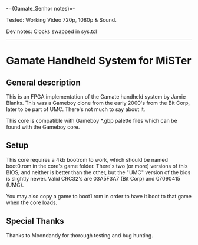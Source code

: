 -=(Gamate_Senhor notes)=-

Tested: Working Video 720p, 1080p & Sound.

Dev notes: Clocks swapped in sys.tcl
___
# Gamate Handheld System for MiSTer

## General description
This is an FPGA implementation of the Gamate handheld system by Jamie Blanks. This was a Gameboy clone from the early 2000's from the Bit Corp, later to be part of UMC. There's not much to say about it.

This core is compatible with Gameboy *.gbp palette files which can be found with the Gameboy core.

## Setup
This core requires a 4kb bootrom to work, which should be named boot0.rom in the core's game folder. There's two (or more) versions of this BIOS, and neither is better than the other, but the "UMC" version of the bios is slightly newer. Valid CRC32's are 03A5F3A7 (Bit Corp) and 07090415 (UMC).

You may also copy a game to boot1.rom in order to have it boot to that game when the core loads.

## Special Thanks
Thanks to Moondandy for thorough testing and bug hunting.
